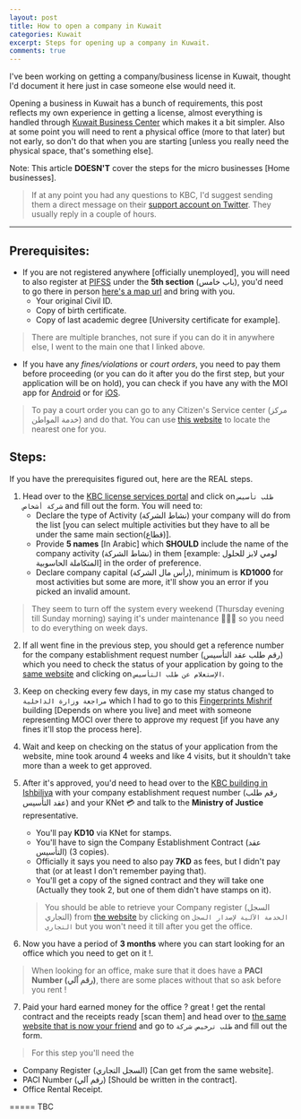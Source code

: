 ```yaml
---
layout: post
title: How to open a company in Kuwait
categories: Kuwait
excerpt: Steps for opening up a company in Kuwait.
comments: true
---
```


I've been working on getting a company/business license in Kuwait, thought I'd document it here just in case someone else would need it.

Opening a business in Kuwait has a bunch of requirements, this post reflects my own experience in getting a license, almost everything is handled through [Kuwait Business Center](kbc.moci.gov.kw) which makes it a bit simpler.
Also at some point you will need to rent a physical office (more to that later) but not early, so don't do that when you are starting [unless you really need the physical space, that's something else].

Note: This article **DOESN'T** cover the steps for the micro businesses [Home businesses].

> If at any point you had any questions to KBC, I'd suggest sending them a direct message on their [support account on Twitter](https://twitter.com/kbc_support). They usually reply in a couple of hours.

---

## Prerequisites:
- If you are not registered anywhere [officially unemployed], you will need to also register at [PIFSS](https://www.pifss.gov.kw/) under the **5th section** (باب خامس), you'd need to go there in person [here's a map url](https://g.page/PIFSS) and bring  with you.
    - Your original Civil ID.
    - Copy of birth certificate.
    - Copy of last academic degree [University certificate for example].
> There are multiple branches, not sure if you can do it in anywhere else, I went to the main one that I linked above.

- If you have any _fines/violations_ or _court orders_, you need to pay them before proceeding (or you can do it after you do the first step, but your application will be on hold), you can check if you have any with the MOI app for [Android](https://play.google.com/store/apps/details?id=com.MoIKuwait) or for [iOS](https://apps.apple.com/us/app/moi-kuwait/id871764188).
> To pay a court order you can go to any Citizen's Service center (مركز خدمة المواطن) and do that. You can use [this website](https://www.moi.gov.kw/main/eservices/servicecentres/locations) to locate the nearest one for you.

## Steps:
If you have the prerequisites figured out, here are the REAL steps.
1. Head over to the [KBC license services portal](https://mociweb01.csc.gov.kw/MociKBC/WebPages/index.aspx) and click on `طلب تأسيس شركة أشخاص` and fill out the form. You will need to:
    - Declare the type of Activity (نشاط الشركة) your company will do from the list [you can select multiple activities but they have to all be under the same main section(قطاع)].
    - Provide **5 names** [In Arabic] which **SHOULD** include the name of the company activity (نشاط الشركة) in them [example: لومي لابز للحلول المتكاملة الحاسوبية] in the order of preference.
    - Declare company capital (رأس مال الشركة), minimum is **KD1000** for most activities but some are more, it'll show you an error if you picked an invalid amount.
> They seem to turn off the system every weekend (Thursday evening till Sunday morning) saying it's under maintenance 🤷🏽‍♂️ so you need to do everything on week days.

2. If all went fine in the previous step, you should get a reference number for the company establishment request number (رقم طلب عقد التأسيس) which you need to check the status of your application by going to the [same website](https://mociweb01.csc.gov.kw/MociKBC/WebPages/index.aspx) and clicking on `الإستعلام عن طلب التأسيس`.

3. Keep on checking every few days, in my case my status changed to `مراجعة وزارة الداخلية` which I had to go to this [Fingerprints Mishrif](https://goo.gl/maps/fqdJTY6TsbQn2pvi9) building [Depends on where you live] and meet with someone representing MOCI over there to approve my request [if you have any fines it'll stop the process here].

4. Wait and keep on checking on the status of your application from the website, mine took around 4 weeks and like 4 visits, but it shouldn't take more than a week to get approved.

5. After it's approved, you'd need to head over to the [KBC building in Ishbiliya](https://goo.gl/maps/Xug3DoPbBb4eEqdLA) with your company establishment request number (رقم طلب عقد التأسيس) and your KNet 💳 and talk to the **Ministry of Justice** representative.
    - You'll pay **KD10** via KNet for stamps.
    - You'll have to sign the Company Establishment Contract (عقد التأسيس) (3 copies).
    - Officially it says you need to also pay **7KD** as fees, but I didn't pay that (or at least I don't remember paying that).
    - You'll get a copy of the signed contract and they will take one (Actually they took 2, but one of them didn't have stamps on it).
    > You should be able to retrieve your Company register (السجل التجاري) from [the website](https://mociweb01.csc.gov.kw/MociKBC/WebPages/index.aspx) by clicking on `الخدمة الآلية لإصدار السجل التجاري` but you won't need it till after you get the office.
    
6. Now you have a period of **3 months** where you can start looking for an office which you need to get on it !.
> When looking for an office, make sure that it does have a **PACI Number (رقم آلي)**, there are some places without that so ask before you rent !

7. Paid your hard earned money for the office ? great ! get the rental contract and the receipts ready [scan them] and head over to [the same website that is now your friend](https://mociweb01.csc.gov.kw/MociKBC/WebPages/index.aspx) and go to `طلب ترخيص شركة` and fill out the form.
> For this step you'll need the 
- Company Register (السجل التجاري) [Can get from the same website].
- PACI Number (رقم آلي) [Should be written in the contract].
- Office Rental Receipt.

===== TBC
